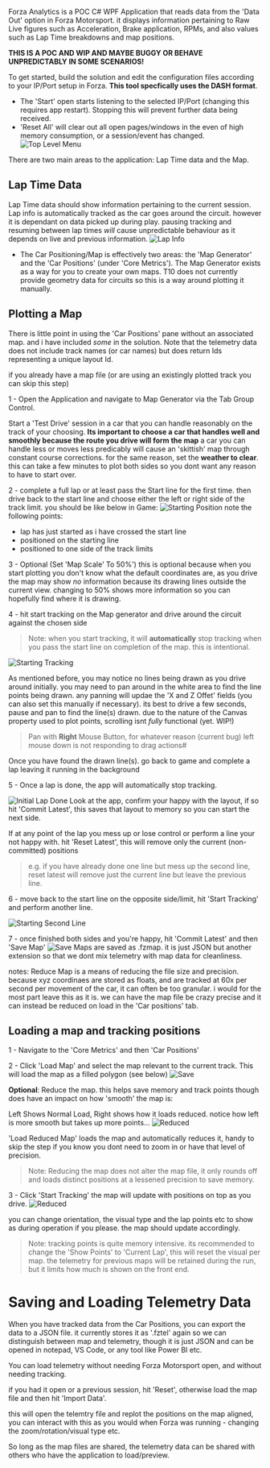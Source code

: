Forza Analytics is a POC C# WPF Application that reads data from the 'Data Out' option in Forza Motorsport. it displays information pertaining to Raw Live figures such as Acceleration, Brake application, RPMs, and also values such as Lap Time breakdowns and map positions.

**THIS IS A POC AND WIP AND MAYBE BUGGY OR BEHAVE UNPREDICTABLY IN SOME SCENARIOS!**

To get started, build the solution and edit the configuration files according to your IP/Port setup in Forza. **This tool specfically uses the DASH format**.

- The 'Start' open starts listening to the selected IP/Port (changing this requires app restart). Stopping this will prevent further data being received.
- 'Reset All' will clear out all open pages/windows in the even of high memory consumption, or a session/event has changed.
![Top Level Menu](README_Resources/Screenshot-01.png)

There are two main areas to the application: Lap Time data and the Map.

## Lap Time Data
Lap Time data should show information pertaining to the current session. Lap info is automatically tracked as the car goes around the circuit. however it is dependant on data picked up during play. pausing tracking and resuming between lap times _will_ cause unpredictable behaviour as it depends on live and previous information. 
![Lap Info](./README_Resources/Screenshot-02.png)

- The Car Positioning/Map is effectively two areas: the 'Map Generator' and the 'Car Positions' (under 'Core Metrics').
The Map Generator exists as a way for you to create your own maps. T10 does not currently provide geometry data for circuits so this is a way around plotting it manually.

## Plotting a Map
There is little point in using the 'Car Positions' pane without an associated map. and i have included _some_ in the solution. Note that the telemetry data does not include track names (or car names) but does return Ids representing a unique layout Id.

if you already have a map file (or are using an existingly plotted track you can skip this step)

1 - Open the Application and navigate to Map Generator via the Tab Group Control.

Start a 'Test Drive' session in a car that you can handle reasonably on the track of your choosing. **Its important to choose a car that handles well and smoothly because the route you drive will form the map** a car you can handle less or moves less predicably will cause an 'skittish' map through constant course corrections. for the same reason, set the **weather to clear**. this can take a few minutes to plot both sides so you dont want any reason to have to start over.

2 - complete a full lap or at least pass the Start line for the first time. then drive back to the start line and choose either the left or right side of the track limit. you should be like below in Game:
![Starting Position](README_Resources/Screenshot-03.png)
note the following points:
- lap has just started as i have crossed the start line
- positioned on the starting line
- positioned to one side of the track limits

3 - Optional (Set 'Map Scale' To 50%')  this is optional because when you start plotting you don't know what the default coordinates are, as you drive the map may show _no_ information  because its drawing lines outside the current view. changing to 50% shows more information so you can hopefully find where it is drawing.

4 - hit start tracking on the Map generator and drive around the circuit against the chosen side

> Note: when you start tracking, it will **automatically** stop tracking when you pass the start line on completion of the map. this is intentional.

![Starting Tracking](README_Resources/Screenshot-04.png)

As mentioned before, you may notice no lines being drawn as you drive around initially. you may need to pan around in the white area to find the line points being drawn. any panning will updae the 'X and Z Offet' fields (you can also set this manually if necessary). its best to drive a few seconds, pause and pan to find the line(s) drawn. due to the nature of the Canvas property used to plot points, scrolling isnt _fully_ functional (yet. WIP!)

> Pan with **Right** Mouse Button, for whatever reason (current bug) left mouse down is not responding to drag actions#

Once you have found the drawn line(s). go back to game and complete a lap leaving it running in the background

5 - Once a lap is done, the app will automatically stop tracking.

![Initial Lap Done](README_Resources/Screenshot-05.png)
 Look at the app, confirm your happy with the layout, if so hit 'Commit Latest', this saves that layout to memory so you can start the next side.

 If at any point of the lap you mess up or lose control or perform a line your not happy with. hit 'Reset Latest', this will remove only the current (non-committed) positions

 > e.g. if you have already done one line but mess up the second line, reset latest will remove just the current line but leave the previous line.

 6 - move back to the start line on the opposite side/limit, hit 'Start Tracking' and perform another line.

 ![Starting Second Line](README_Resources/Screenshot-06.png)

 7 - once finished both sides and you're happy, hit 'Commit Latest' and then 'Save Map'
 ![Save](README_Resources/Screenshot-07.png)
 Maps are saved as .fzmap. it is just JSON but another extension so that we dont mix telemetry with map data for cleanliness.

notes:
Reduce Map is a means of reducing the file size and precision. because xyz coordinaes are stored as floats, and are tracked at 60x per second per movement of the car, it can often be too granular. i would for the most part leave this as it is. we can have the map file be crazy precise and it can instead be reduced on load in the 'Car positions' tab.

## Loading a map and tracking positions
 1 - Navigate to the 'Core Metrics' and then 'Car Positions'

 2 - Click 'Load Map' and select the map relevant to the current track. This will load the map as a filled polygon (see below)
 ![Save](README_Resources/Screenshot-08.png)

 **Optional**: Reduce the map. this helps save memory and track points though does have an impact on how 'smooth' the map is:

Left Shows Normal Load, Right shows how it loads reduced. notice how left is more smooth but takes up more points...
 ![Reduced](README_Resources/Screenshot-09.png)

 'Load Reduced Map' loads the map and automatically reduces it, handy to skip the step if you know you dont need to zoom in or have that level of precision.

 > Note: Reducing the map does not alter the map file, it only rounds off and loads distinct positions at a lessened precision to save memory.

3 - Click 'Start Tracking'
the map will update with positions on top as you drive.
 ![Reduced](README_Resources/Screenshot-10.png)

you can change orientation, the visual type and the lap points etc to show as during operation if you please. the map should update accordingly.

>Note: tracking points is quite memory intensive. its recommended to change the 'Show Points' to 'Current Lap', this will reset the visual per map. the telemetry for previous maps will be retained during the run, but it limits how much is shown on the front end.

# Saving and Loading Telemetry Data
When you have tracked data from the Car Positions, you can export the data to a JSON file. it currently stores it as '.fztel' again so we can distinguish between map and telemetry, though it is just JSON and can be opened in notepad, VS Code, or any tool like Power BI etc.

You can load telemetry without needing Forza Motorsport open, and without needing tracking.

if you had it open or a previous session, hit 'Reset', otherwise load the map file and then hit 'Import Data'.

this will open the telemtry file and replot the positions on the map aligned, you can interact with this as you would when Forza was running - changing the zoom/rotation/visual type etc.

So long as the map files are shared, the telemetry data can be shared with others who have the application to load/preview.
